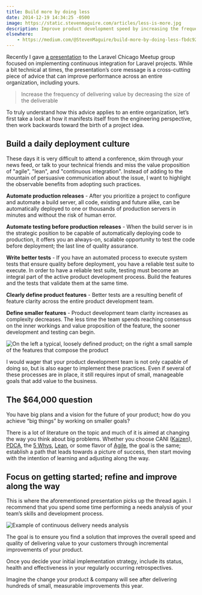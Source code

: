 ```yaml
---
title: Build more by doing less
date: 2014-12-19 14:34:25 -0500
image: https://static.stevenmaguire.com/articles/less-is-more.jpg
description: Improve product development speed by increasing the frequency of delivering technical value by decreasing the size of the technical deliverable.
elsewhere:
    - https://medium.com/@StevenMaguire/build-more-by-doing-less-fbdc9229b144
---
```


Recently I gave [a presentation](http://bitly.com/laravel-ci-deck) to the Laravel Chicago Meetup group focused on implementing continuous integration for Laravel projects. While a bit technical at times, the presentation’s core message is a cross-cutting piece of advice that can improve performance across an entire organization, including yours.

>Increase the frequency of delivering value by decreasing the size of the deliverable

To truly understand how this advice applies to an entire organization, let’s first take a look at how it manifests itself from the engineering perspective, then work backwards toward the birth of a project idea.

Build a daily deployment culture
----------

These days it is very difficult to attend a conference, skim through your news feed, or talk to your technical friends and miss the value proposition of "agile", "lean", and "continuous integration". Instead of adding to the mountain of persuasive communication about the issue, I want to highlight the observable benefits from adopting such practices.

**Automate production releases** - After you prioritize a project to configure and automate a build server, all code, existing and future alike, can be automatically deployed to one or thousands of production servers in minutes and without the risk of human error.

**Automate testing before production releases** - When the build server is in the strategic position to be capable of automatically deploying code to production, it offers you an always-on, scalable opportunity to test the code before deployment; the last line of quality assurance.

**Write better tests** - If you have an automated process to execute system tests that ensure quality before deployment, you have a reliable test suite to execute. In order to have a reliable test suite, testing must become an integral part of the active product development process. Build the features and the tests that validate them at the same time.

**Clearly define product features** - Better tests are a resulting benefit of feature clarity across the entire product development team.

**Define smaller features** - Product development team clarity increases as complexity decreases. The less time the team spends reaching consensus on the inner workings and value proposition of the feature, the sooner development and testing can begin.

![On the left a typical, loosely defined product; on the right a small sample of the features that compose the product](https://stevenmaguire-com.s3.amazonaws.com/assets/value-complexity-matrix.png)

I would wager that your product development team is not only capable of doing so, but is also eager to implement these practices. Even if several of these processes are in place, it still requires input of small, manageable goals that add value to the business.

The $64,000 question
----------

You have big plans and a vision for the future of your product; how do you achieve “big things” by working on smaller goals?

There is a lot of literature on the topic and much of it is aimed at changing the way you think about big problems. Whether you choose CANI ([Kaizen](http://en.wikipedia.org/wiki/Kaizen)), [PDCA](http://en.wikipedia.org/wiki/PDCA), the [5 Whys](http://en.wikipedia.org/wiki/5_Whys), [Lean](http://en.wikipedia.org/wiki/Lean_manufacturing), or some flavor of [Agile](http://en.wikipedia.org/wiki/Agile_software_development), the goal is the same; establish a path that leads towards a picture of success, then start moving with the intention of learning and adjusting along the way.

Focus on getting started; refine and improve along the way
----------

This is where the aforementioned presentation picks up the thread again. I recommend that you spend some time performing a needs analysis of your team’s skills and development process.

![Example of continuous delivery needs analysis](https://stevenmaguire-com.s3.amazonaws.com/assets/continous-delivery-needs.png)

The goal is to ensure you find a solution that improves the overall speed and quality of delivering value to your customers through incremental improvements of your product.

Once you decide your initial implementation strategy, include its status, health and effectiveness in your regularly occurring retrospectives.

Imagine the change your product & company will see after delivering hundreds of small, measurable improvements this year.
